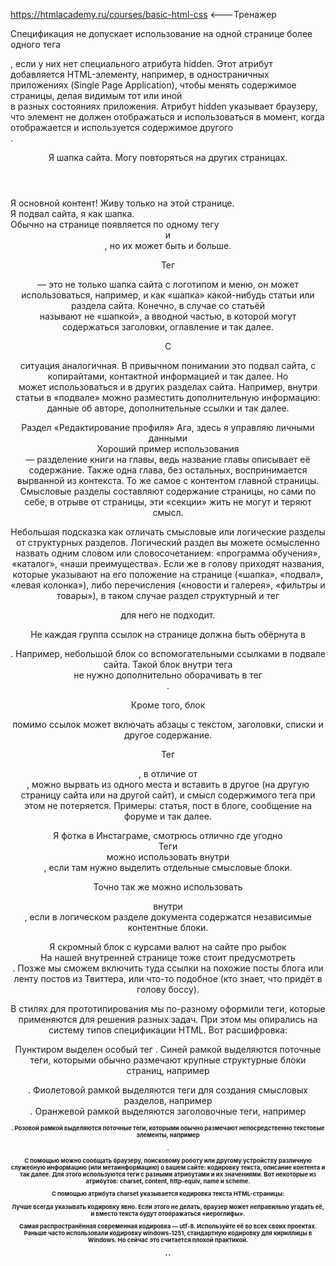 https://htmlacademy.ru/courses/basic-html-css <---Тренажер

Спецификация не допускает использование на одной странице более одного тега <main>, если у них нет специального атрибута hidden. Этот атрибут добавляется HTML-элементу, например, в одностраничных приложениях (Single Page Application), чтобы менять содержимое страницы, делая видимым тот или иной <main> в разных состояниях приложения. Атрибут hidden указывает браузеру, что элемент не должен отображаться и использоваться в момент, когда отображается и используется содержимое другого <main>.

<header>
  Я шапка сайта. Могу повторяться на других страницах.
</header>
<main>
  Я основной контент! Живу только на этой странице.
</main>
<footer>
  Я подвал сайта, я как шапка.
</footer>
Обычно на странице появляется по одному тегу <header> и <footer>, но их может быть и больше.

Тег <header> — это не только шапка сайта с логотипом и меню, он может использоваться, например, и как «шапка» какой-нибудь статьи или раздела сайта. Конечно, в случае со статьёй <header> называют не «шапкой», а вводной частью, в которой могут содержаться заголовки, оглавление и так далее.

С <footer> ситуация аналогичная. В привычном понимании это подвал сайта, с копирайтами, контактной информацией и так далее. Но <footer> может использоваться и в других разделах сайта. Например, внутри статьи в «подвале» можно разместить дополнительную информацию: данные об авторе, дополнительные ссылки и так далее.

<section>
  Раздел «Редактирование профиля» Ага, здесь я управляю личными данными
</section>
Хороший пример использования <section> — разделение книги на главы, ведь название главы описывает её содержание. Также одна глава, без остальных, воспринимается вырванной из контекста. То же самое с контентом главной страницы. Смысловые разделы составляют содержание страницы, но сами по себе, в отрыве от страницы, эти «секции» жить не могут и теряют смысл.

Небольшая подсказка как отличать смысловые или логические разделы от структурных разделов. Логический раздел вы можете осмысленно назвать одним словом или словосочетанием: «программа обучения», «каталог», «наши преимущества». Если же в голову приходят названия, которые указывают на его положение на странице («шапка», «подвал», «левая колонка»), либо перечисления («новости и галерея», «фильтры и товары»), в таком случае раздел структурный и тег <section> для него не подходит.

Не каждая группа ссылок на странице должна быть обёрнута в <nav>. Например, небольшой блок со вспомогательными ссылками в подвале сайта. Такой блок внутри тега <footer> не нужно дополнительно оборачивать в тег <nav>.

Кроме того, блок <nav> помимо ссылок может включать абзацы с текстом, заголовки, списки и другое содержание.

Тег <article>, в отличие от <section>, можно вырвать из одного места и вставить в другое (на другую страницу сайта или на другой сайт), и смысл содержимого тега при этом не потеряется. Примеры: статья, пост в блоге, сообщение на форуме и так далее.

<article>
  Я фотка в Инстаграме, смотрюсь отлично где угодно
</article>
Теги <section> можно использовать внутри <article>, если там нужно выделить отдельные смысловые блоки.

Точно так же можно использовать <article> внутри <section>, если в логическом разделе документа содержатся независимые контентные блоки.
<aside>
  Я скромный блок с курсами валют на сайте про рыбок
</aside>
На нашей внутренней странице тоже стоит предусмотреть <aside>. Позже мы сможем включить туда ссылки на похожие посты блога или ленту постов из Твиттера, или что-то подобное (кто знает, что придёт в голову боссу).

В стилях для прототипирования мы по-разному оформили теги, которые применяются для решения разных задач. При этом мы опирались на систему типов спецификации HTML. Вот расшифровка:

Пунктиром выделен особый тег <body>.
Синей рамкой выделяются поточные теги, которыми обычно размечают крупные структурные блоки страниц, например <main>.
Фиолетовой рамкой выделяются теги для создания смысловых разделов, например <section>.
Оранжевой рамкой выделяются заголовочные теги, например <h1>.
Розовой рамкой выделяются поточные теги, которыми обычно размечают непосредственно текстовые элементы, например <p>.

С помощью <meta> можно сообщать браузеру, поисковому роботу или другому устройству различную служебную информацию (или метаинформацию) о вашем сайте: кодировку текста, описание контента и так далее. Для этого используются теги <meta> с разными атрибутами и их значениями. Вот некоторые из атрибутов: charset, content, http-equiv, name и scheme.

С помощью атрибута charset указывается кодировка текста HTML-страницы:

<meta charset="название кодировки">
Лучше всегда указывать кодировку явно. Если этого не делать, браузер может неправильно угадать её, и вместо текста будут отображаться «иероглифы».

Самая распространённая современная кодировка — utf-8. Используйте её во всех своих проектах. Раньше часто использовали кодировку windows-1251, стандартную кодировку для кириллицы в Windows. Но сейчас это считается плохой практикой.

<meta>, <link>, <title> и другие теги, включаемые в <head>, имеют особый тип содержимого — метасодержимое. Они не отображаются на странице напрямую, а служат для хранения информации о документе и для взаимосвязи документа с другими документами и системами.
С помощью метатегов можно добавить на страницу информацию полезную для поисковых систем: перечень ключевых слов и краткое описание страницы.

Перечень ключевых слов задаётся тегом <meta>, у которого атрибут name имеет значение keywords. Ключевые слова (самые важные слова из содержания страницы) перечисляются в атрибуте content через запятую:

<meta name="keywords" content="важные, ключевые, слова">
Раньше этот тег был очень важен для поисковиков. Каково положение дел сейчас? Мы бы с удовольствием вам поведали, но это большой секрет Яндекса и Гугла.

Краткое описание страницы задаётся похожим образом, только значение атрибута name меняется на description:





По умолчанию нумерация пунктов начинается с единицы, а с помощью start можно поменять это стартовое число. Нумерация пунктов списка может также быть отрицательной.

Пример кода:

<ol start="3">
  <li>раз</li>
  <li>два</li>
</ol>
Атрибут reversed меняет направление нумерации на противоположное. Этот атрибут не требует значения.

С помощью ещё одного атрибута, type, можно задавать различные типы маркеров, вместо обычных арабских цифр: строчные и заглавные латинские буквы или римские цифры. Возможные значения этого атрибута:

1: десятичное число;
a: буквы латинского алфавита в нижнем регистре;
A: буквы латинского алфавита в верхнем регистре;
i: римские цифры в нижнем регистре;
I: римские цифры в верхнем регистре.

<meta name="description" content="краткое описание">
Краткое описание (или аннотация) страницы часто используется поисковиками при отображении результатов поиска.

<link rel="stylesheet" href="outlines-alternate.css"> чтото там меняет


Список описаний хорош для разметки вопросов-ответов, наименований и определений, категорий и тем. Он создаётся с помощью трёх тегов:

<dl> (сокращение от «description list») обозначает сам список описаний;
<dt> (сокращение от «description term») обозначает термин;
<dd> (сокращение от «description definition») обозначает описание или определение.
Теги <dt> и <dd> пишутся внутри <dl>.

Каждый список <dl> может содержать один или несколько терминов и одно или несколько описаний для каждого термина. Пример кода:

<dl>
  <dt>HTML</dt>
  <dd>Язык гипертекстовой разметки</dd>
  <dt>CSS</dt>
  <dd>Каскадные таблицы стилей</dd>
  <dd>Язык для оформления HTML-документов</dd>
</dl>
По умолчанию браузер добавляет небольшой отступ слева от определений.

Браузер сохраняет и отображает все пробелы и переносы, которые есть внутри тега <pre>.

Мнемоники — это особые строки, которые начинаются с амперсанда (&) и заканчиваются точкой с запятой (;). Например, знак меньше на страницу можно вставить мнемоникой &lt; (less than), а знак больше мнемоникой &gt; (greater than):
